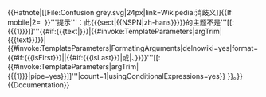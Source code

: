 {{Hatnote|[[File:Confusion grey.svg|24px|link=Wikipedia:消歧义]]{{If mobile|2=&nbsp;&nbsp;}}'''提示'''：此{{{sect|{{NSPN|zh-hans}}}}}的主题不是<noinclude>'''[[:{{{1}}}]]'''</noinclude>{{#if:{{{text|}}}|{{#invoke:TemplateParameters|argTrim|{{{text}}}}}|{{#invoke:TemplateParameters|FormatingArguments|delnowiki=yes|format=<nowiki>{{#if:{{{isFirst}}}||{{#if:{{{isLast}}}|或|、}}}}'''[[:{{#invoke:TemplateParameters|argTrim|{{{1}}}|pipe=yes}}]]'''</nowiki>|count=1|usingConditionalExpressions=yes}} }}。}} <noinclude>
{{Documentation}}</noinclude>